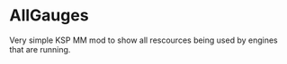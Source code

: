 AllGauges
=========
Very simple KSP MM mod to show all rescources being used by engines that are running.
